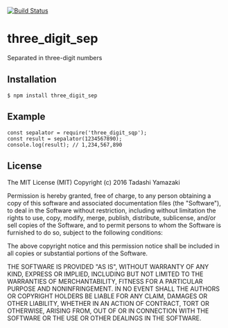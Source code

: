 [![Build Status](https://travis-ci.org/tadashiy1012/three_digit_sep.svg?branch=master)](https://travis-ci.org/tadashiy1012/three_digit_sep)

# three_digit_sep
Separated in three-digit numbers

## Installation
`$ npm install three_digit_sep`

## Example
    const sepalator = require('three_digit_sqp');
    const result = sepalator(1234567890);
    console.log(result); // 1,234,567,890

## License
The MIT License (MIT) Copyright (c) 2016 Tadashi Yamazaki

Permission is hereby granted, free of charge, to any person obtaining a copy of this software and associated documentation files (the "Software"), to deal in the Software without restriction, including without limitation the rights to use, copy, modify, merge, publish, distribute, sublicense, and/or sell copies of the Software, and to permit persons to whom the Software is furnished to do so, subject to the following conditions:

The above copyright notice and this permission notice shall be included in all copies or substantial portions of the Software.

THE SOFTWARE IS PROVIDED "AS IS", WITHOUT WARRANTY OF ANY KIND, EXPRESS OR IMPLIED, INCLUDING BUT NOT LIMITED TO THE WARRANTIES OF MERCHANTABILITY, FITNESS FOR A PARTICULAR PURPOSE AND NONINFRINGEMENT. IN NO EVENT SHALL THE AUTHORS OR COPYRIGHT HOLDERS BE LIABLE FOR ANY CLAIM, DAMAGES OR OTHER LIABILITY, WHETHER IN AN ACTION OF CONTRACT, TORT OR OTHERWISE, ARISING FROM, OUT OF OR IN CONNECTION WITH THE SOFTWARE OR THE USE OR OTHER DEALINGS IN THE SOFTWARE.
